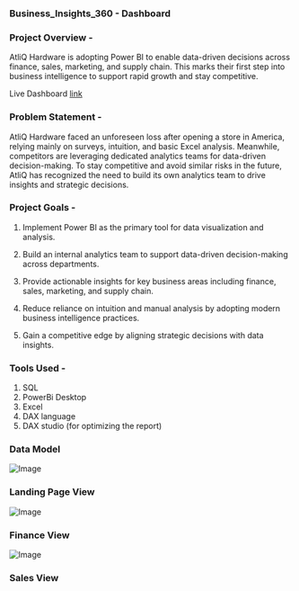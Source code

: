 ###  Business_Insights_360 - Dashboard 


### Project Overview - 
AtliQ Hardware is adopting Power BI to enable data-driven decisions across finance, sales, marketing, and supply chain. This marks their first step into business intelligence to support rapid growth and stay competitive.

Live Dashboard [link](https://app.powerbi.com/view?r=eyJrIjoiODk5ZWI5MDUtMTM4Zi00ZDFlLWE2ZjgtMzBkMmQ0ZTRkMDkwIiwidCI6ImM2ZTU0OWIzLTVmNDUtNDAzMi1hYWU5LWQ0MjQ0ZGM1YjJjNCJ9) 

### Problem Statement -

AtliQ Hardware faced an unforeseen loss after opening a store in America, relying mainly on surveys, intuition, and basic Excel analysis. Meanwhile, competitors are leveraging dedicated analytics teams for data-driven decision-making. To stay competitive and avoid similar risks in the future, AtliQ has recognized the need to build its own analytics team to drive insights and strategic decisions.

### Project Goals - 

 1. Implement Power BI as the primary tool for data visualization and analysis.

 2. Build an internal analytics team to support data-driven decision-making across departments.

 3. Provide actionable insights for key business areas including finance, sales, marketing, and supply chain.

 4. Reduce reliance on intuition and manual analysis by adopting modern business intelligence practices.

 5. Gain a competitive edge by aligning strategic decisions with data insights.

### Tools Used -
 1. SQL 
 2. PowerBi Desktop
 3. Excel
 4. DAX language
 5. DAX studio (for optimizing the report)

### Data Model    
![Image](https://github.com/user-attachments/assets/668f12a7-6bbf-4bf5-baea-2d4a14492045)

### Landing Page View
![Image](https://github.com/user-attachments/assets/56f4ff3a-f354-4270-bb39-cc542cd25a95)

### Finance View
![Image](https://github.com/user-attachments/assets/bbcfa028-1490-4b38-a6e9-aa35ae9b8995)

### Sales View 



    

 

